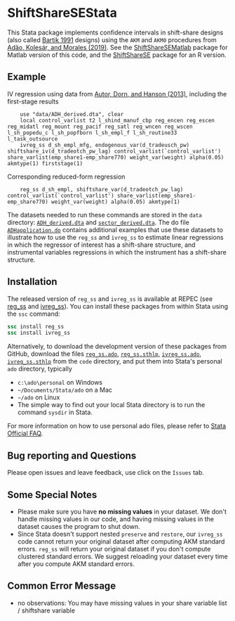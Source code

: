 # ShiftShareSEStata
This Stata package implements confidence intervals in shift-share designs (also called [Bartik 1991](https://research.upjohn.org/up_press/77/) designs) using the `AKM` and `AKM0` procedures from [Adão, Kolesár, and Morales (2019)](https://doi.org/10.1093/qje/qjz025). See the
[ShiftShareSEMatlab](https://github.com/kolesarm/ShiftShareSEMatlab) package for
Matlab version of this code, and the
[ShiftShareSE](https://github.com/kolesarm/ShiftShareSE) package
for an R version.

## Example
IV regression using data from [Autor, Dorn, and Hanson (2013)](https://www.aeaweb.org/articles?id=10.1257/aer.103.6.2121), including the first-stage results

        use "data/ADH_derived.dta", clear
        local control_varlist t2 l_shind_manuf_cbp reg_encen reg_escen reg_midatl reg_mount reg_pacif reg_satl reg_wncen reg_wscen l_sh_popedu_c l_sh_popfborn l_sh_empl_f l_sh_routine33 l_task_outsource
        ivreg_ss d_sh_empl_mfg, endogenous_var(d_tradeusch_pw) shiftshare_iv(d_tradeotch_pw_lag) control_varlist(`control_varlist') share_varlist(emp_share1-emp_share770) weight_var(weight) alpha(0.05) akmtype(1) firststage(1)

Corresponding reduced-form regression

        reg_ss d_sh_empl, shiftshare_var(d_tradeotch_pw_lag) control_varlist(`control_varlist') share_varlist(emp_share1-emp_share770) weight_var(weight) alpha(0.05) akmtype(1)

The datasets needed to run these commands are stored in the `data` directory:
[`ADH_derived.dta`](data/ADH_derived.dta) and
[`sector_derived.dta`](data/sector_derived.dta). The do file
[`ADHapplication.do`](code/ADHapplication.do) contains additional examples that
use these datasets to illustrate how to use the `reg_ss` and `ivreg_ss` to
estimate linear regressions in which the regressor of interest has a shift-share
structure, and instrumental variables regressions in which the instrument has a
shift-share structure.

## Installation

The released version of `reg_ss` and `ivreg_ss` is available at REPEC (see [reg_ss](https://ideas.repec.org/c/boc/bocode/s458758.html) and [ivreg_ss](https://ideas.repec.org/c/boc/bocode/s458759.html)). 
You can install these packages from within Stata using the `ssc` command:
```stata
ssc install reg_ss
ssc install ivreg_ss
```

Alternatively, to download the development version of these packages from GitHub, download the files
[`reg_ss.ado`](code/reg_ss.ado), [`reg_ss.sthlp`](code/reg_ss.sthlp),
[`ivreg_ss.ado`](code/ivreg_ss.ado), [`ivreg_ss.sthlp`](code/ivreg_ss.sthlp)
from the `code` directory, and put them into Stata's personal `ado` directory,
typically

- `c:\ado\personal` on Windows
- `~/Documents/Stata/ado` on a Mac
-  `~/ado` on Linux
- The simple way to find out your local Stata directory is to run the command `sysdir` in Stata.

For more information on how to use personal ado files, please refer to [Stata Official FAQ](https://www.stata.com/support/faqs/programming/personal-ado-directory/).

## Bug reporting and Questions
Please open issues and leave feedback, use click on the `Issues` tab.

## Some Special Notes
- Please make sure you have **no missing values** in your dataset. We don't
  handle missing values in our code, and having missing values in the dataset
  causes the program to shut down.
- Since Stata doesn't support nested `preserve` and `restore`, our `ivreg_ss`
  code cannot return your original dataset after computing AKM standard errors.
  `reg_ss` will return your original dataset if you don't compute clustered
  standard errors. We suggest reloading your dataset every time after you
  compute AKM standard errors.

## Common Error Message
- no observations: You may have missing values in your share variable list / shiftshare variable
